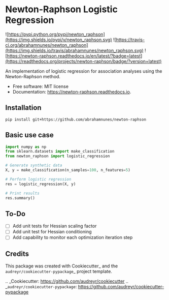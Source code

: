 
# Newton-Raphson Logistic Regression

![https://pypi.python.org/pypi/newton_raphson](https://img.shields.io/pypi/v/newton_raphson.svg) ![https://travis-ci.org/abrahamnunes/newton_raphson](https://img.shields.io/travis/abrahamnunes/newton_raphson.svg) ![https://newton-raphson.readthedocs.io/en/latest/?badge=latest](https://readthedocs.org/projects/newton-raphson/badge/?version=latest)


An implementation of logistic regression for association analyses using the Newton-Raphson method.

- Free software: MIT license
- Documentation: https://newton-raphson.readthedocs.io.

## Installation

```  
pip install git+https://github.com/abrahamnunes/newton-raphson
```

## Basic use case

``` python
import numpy as np
from sklearn.datasets import make_classification
from newton_raphson import logistic_regression

# Generate synthetic data
X, y = make_classification(n_samples=100, n_features=5)

# Perform logistic regression
res = logistic_regression(X, y)

# Print results
res.summary()
```


## To-Do


- [ ] Add unit tests for Hessian scaling factor
- [ ] Add unit test for Hessian conditioning
- [ ] Add capability to monitor each optimization iteration step

## Credits


This package was created with Cookiecutter_ and the `audreyr/cookiecutter-pypackage`_ project template.

.. _Cookiecutter: https://github.com/audreyr/cookiecutter
.. _`audreyr/cookiecutter-pypackage`: https://github.com/audreyr/cookiecutter-pypackage
